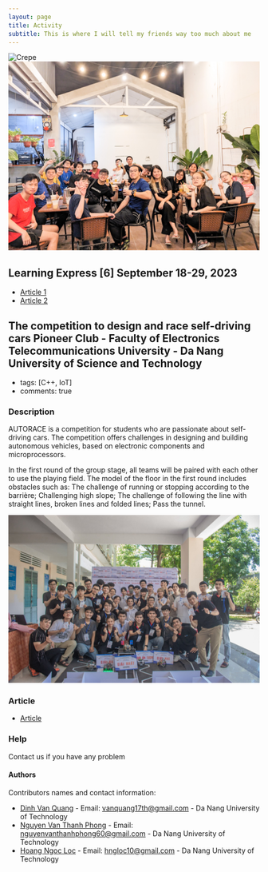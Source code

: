 ```yaml
---
layout: page
title: Activity
subtitle: This is where I will tell my friends way too much about me 
---
```

![Crepe](https://github.com/quangdinh17th/quangdinh17th.github.io/blob/master/assets/img/_DSC8205.JPG)
![Crepe](https://github.com/quangdinh17th/quangdinh17th.github.io/blob/master/assets/img/PXL_20230921_141020181.jpg)
## Learning Express [6] September 18-29, 2023
- [Article 1](http://dut.udn.vn/Tintuc/Tintuc/id/8550)
- [Article 2](https://baodanang.vn/channel/5433/202310/thuc-day-trai-nghiem-learning-express-3957936/index.htm?fbclid=IwAR06qA-62psfx14xXODIdMB11QR_hzsCFdmQgKAnt7X0ZslUp2hfPFgglGE)

## The competition to design and race self-driving cars Pioneer Club - Faculty of Electronics Telecommunications University - Da Nang University of Science and Technology
- tags: [C++, IoT]
- comments: true
### Description
AUTORACE is a competition for students who are passionate about self-driving cars. The competition offers challenges in designing and building autonomous vehicles, based on electronic components and microprocessors.

In the first round of the group stage, all teams will be paired with each other to use the playing field. The model of the floor in the first round includes obstacles such as: The challenge of running or stopping according to the barrière; Challenging high slope; The challenge of following the line with straight lines, broken lines and folded lines; Pass the tunnel.

![Crepe](https://github.com/quangdinh17th/quangdinh17th.github.io/blob/master/assets/img/286290990_4632906366811471_4273634123629089881_n.jpg)

### Article
- [Article](https://dsa.org.vn/pioneer-ete-autorace-2022-va-hanh-trinh-kien-tao-dau-moi/)
### Help

Contact us if you have any problem

#### Authors

Contributors names and contact information:
* [Dinh Van Quang](https://www.facebook.com/vanquang17th/) - Email: vanquang17th@gmail.com - Da Nang University of Technology
* [Nguyen Van Thanh Phong](https://www.facebook.com/profile.php?id=100054579217389) - Email: nguyenvanthanhphong60@gmail.com - Da Nang University of Technology
* [Hoang Ngoc Loc](https://www.facebook.com/reddevils.1908) - Email: hngloc10@gmail.com - Da Nang University of Technology

